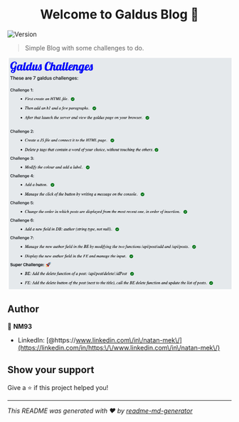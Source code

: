 <h1 align="center">Welcome to Galdus Blog 👋</h1>
<p>
  <img alt="Version" src="https://img.shields.io/badge/version-1.0-blue.svg?cacheSeconds=2592000" />
</p>

> Simple Blog with some challenges to do.

<p>
    <img src="Schermata_2020-06-23_alle_10.47.25.png" />
</p>

## Author

👤 **NM93**

* LinkedIn: [@https:\/\/www.linkedin.com\/in\/natan-mek\/](https://linkedin.com/in/https:\/\/www.linkedin.com\/in\/natan-mek\/)

## Show your support

Give a ⭐️ if this project helped you!

***
_This README was generated with ❤️ by [readme-md-generator](https://github.com/kefranabg/readme-md-generator)_